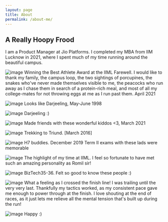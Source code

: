 ```yaml
---
layout: page
title: About
permalink: /about-me/
---
```


## A Really Hoopy Frood

I am a Product Manager at Jio Platforms. I completed my MBA from IIM Lucknow in 2021, where I spent much of my time running around the beautiful campus.

![image](/assets/images/about/iiml-farewell-best-athlete.jpg)
Winning the Best Athlete Award at the IIML Farewell. I would like to thank my family, the campus loop, the two sightings of porcupines, the snakes who've never made themselves visible to me, the peacocks who run away as I chase them in search of a protein-rich meal, and most of all my college-mates for not throwing eggs at me as I run past them.
April 2021

![image](/assets/images/about/mummy.jpg)
Looks like Darjeeling, May-June 1998

![image](/assets/images/about/papa.jpg)
Darjeeling :)

![image](/assets/images/about/iiml-connoisseurs.jpg)
Made friends with these wonderful kiddos <3, March 2021

![image](/assets/images/about/mcleodganj.jpg)
Trekking to Triund. [March 2016]

![image](/assets/images/about/ramit-ayush.jpg)
H7 buddies. December 2019 Term II exams with these lads were memorable

![image](/assets/images/about/romil-sir.jpg)
The highlight of my time at IIML. I feel so fortunate to have met such an amazing personality as Romil sir!

![image](/assets/images/about/biztech3536.jpg)
BizTech35-36. Felt so good to know these people :)

![image](/assets/images/about/winning-campus-run.jpeg)
What a feeling as I crossed the finish line! I was trailing until the very very last. Thankfully my tactics worked, as my consistent pace gave me enough to power through at the finish. I love shouting at the end of races, as it just lets me relieve all the mental tension that's built up during the run!

![image](/assets/images/about/post-run-smile.jpeg)
Happy :)
